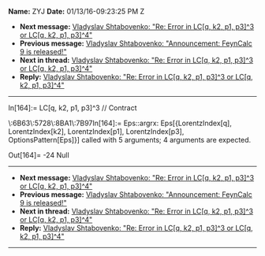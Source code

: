 **Name:** ZYJ
**Date:** 01/13/16-09:23:25 PM Z

  - **Next message:** [Vladyslav Shtabovenko: "Re: Error in LC[q,
    k2, p1, p3]^3 or LC[q, k2, p1, p3]^4"](1016.html)
  - **Previous message:** [Vladyslav Shtabovenko: "Announcement:
    FeynCalc 9 is released\!"](1014.html)
  - **Next in thread:** [Vladyslav Shtabovenko: "Re: Error in LC[q,
    k2, p1, p3]^3 or LC[q, k2, p1, p3]^4"](1016.html)
  - **Reply:** [Vladyslav Shtabovenko: "Re: Error in LC[q, k2, p1,
    p3]^3 or LC[q, k2, p1, p3]^4"](1016.html)

-----

In[164]:= LC[q, k2, p1, p3]^3 // Contract  

\\:6B63\\:5728\\:8BA1\\:7B97In[164]:= Eps::argrx:
Eps[{LorentzIndex[q], LorentzIndex[k2],
LorentzIndex[p1], LorentzIndex[p3],
OptionsPattern[Eps]}] called with 5 arguments; 4 arguments
are expected.  

Out[164]= -24 Null  

-----

  - **Next message:** [Vladyslav Shtabovenko: "Re: Error in LC[q,
    k2, p1, p3]^3 or LC[q, k2, p1, p3]^4"](1016.html)
  - **Previous message:** [Vladyslav Shtabovenko: "Announcement:
    FeynCalc 9 is released\!"](1014.html)
  - **Next in thread:** [Vladyslav Shtabovenko: "Re: Error in LC[q,
    k2, p1, p3]^3 or LC[q, k2, p1, p3]^4"](1016.html)
  - **Reply:** [Vladyslav Shtabovenko: "Re: Error in LC[q, k2, p1,
    p3]^3 or LC[q, k2, p1, p3]^4"](1016.html)

-----

